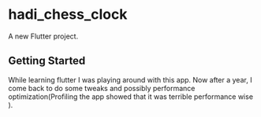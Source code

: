 # hadi_chess_clock

A new Flutter project.

## Getting Started

While learning flutter I was playing around with this app. Now after a year, I come back to do some tweaks and possibly performance optimization(Profiling the app showed that it was terrible performance wise ).